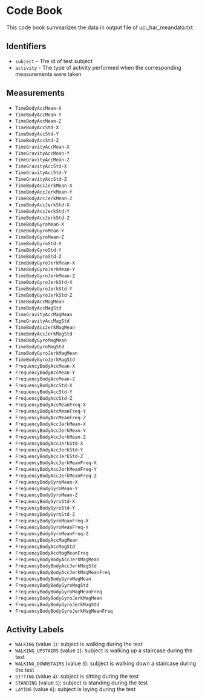 # Code Book

This code book summarizes the data in output file of uci_har_meandata.txt

## Identifiers

* `subject` - The id of test subject
* `activity` - The type of activity performed when the corresponding measurements were taken

## Measurements

* `TimeBodyAccMean-X`
* `TimeBodyAccMean-Y`
* `TimeBodyAccMean-Z`
* `TimeBodyAccStd-X`
* `TimeBodyAccStd-Y`
* `TimeBodyAccStd-Z`
* `TimeGravityAccMean-X`
* `TimeGravityAccMean-Y`
* `TimeGravityAccMean-Z`
* `TimeGravityAccStd-X`
* `TimeGravityAccStd-Y`
* `TimeGravityAccStd-Z`
* `TimeBodyAccJerkMean-X`
* `TimeBodyAccJerkMean-Y`
* `TimeBodyAccJerkMean-Z`
* `TimeBodyAccJerkStd-X`
* `TimeBodyAccJerkStd-Y`
* `TimeBodyAccJerkStd-Z`
* `TimeBodyGyroMean-X`
* `TimeBodyGyroMean-Y`
* `TimeBodyGyroMean-Z`
* `TimeBodyGyroStd-X`
* `TimeBodyGyroStd-Y`
* `TimeBodyGyroStd-Z`
* `TimeBodyGyroJerkMean-X`
* `TimeBodyGyroJerkMean-Y`
* `TimeBodyGyroJerkMean-Z`
* `TimeBodyGyroJerkStd-X`
* `TimeBodyGyroJerkStd-Y`
* `TimeBodyGyroJerkStd-Z`
* `TimeBodyAccMagMean`
* `TimeBodyAccMagStd`
* `TimeGravityAccMagMean`
* `TimeGravityAccMagStd`
* `TimeBodyAccJerkMagMean`
* `TimeBodyAccJerkMagStd`
* `TimeBodyGyroMagMean`
* `TimeBodyGyroMagStd`
* `TimeBodyGyroJerkMagMean`
* `TimeBodyGyroJerkMagStd`
* `FrequencyBodyAccMean-X`
* `FrequencyBodyAccMean-Y`
* `FrequencyBodyAccMean-Z`
* `FrequencyBodyAccStd-X`
* `FrequencyBodyAccStd-Y`
* `FrequencyBodyAccStd-Z`
* `FrequencyBodyAccMeanFreq-X`
* `FrequencyBodyAccMeanFreq-Y`
* `FrequencyBodyAccMeanFreq-Z`
* `FrequencyBodyAccJerkMean-X`
* `FrequencyBodyAccJerkMean-Y`
* `FrequencyBodyAccJerkMean-Z`
* `FrequencyBodyAccJerkStd-X`
* `FrequencyBodyAccJerkStd-Y`
* `FrequencyBodyAccJerkStd-Z`
* `FrequencyBodyAccJerkMeanFreq-X`
* `FrequencyBodyAccJerkMeanFreq-Y`
* `FrequencyBodyAccJerkMeanFreq-Z`
* `FrequencyBodyGyroMean-X`
* `FrequencyBodyGyroMean-Y`
* `FrequencyBodyGyroMean-Z`
* `FrequencyBodyGyroStd-X`
* `FrequencyBodyGyroStd-Y`
* `FrequencyBodyGyroStd-Z`
* `FrequencyBodyGyroMeanFreq-X`
* `FrequencyBodyGyroMeanFreq-Y`
* `FrequencyBodyGyroMeanFreq-Z`
* `FrequencyBodyAccMagMean`
* `FrequencyBodyAccMagStd`
* `FrequencyBodyAccMagMeanFreq`
* `FrequencyBodyBodyAccJerkMagMean`
* `FrequencyBodyBodyAccJerkMagStd`
* `FrequencyBodyBodyAccJerkMagMeanFreq`
* `FrequencyBodyBodyGyroMagMean`
* `FrequencyBodyBodyGyroMagStd`
* `FrequencyBodyBodyGyroMagMeanFreq`
* `FrequencyBodyBodyGyroJerkMagMean`
* `FrequencyBodyBodyGyroJerkMagStd`
* `FrequencyBodyBodyGyroJerkMagMeanFreq`

## Activity Labels

* `WALKING` (value `1`): subject is walking during the test
* `WALKING_UPSTAIRS` (value `2`): subject is walking up a staircase during the test
* `WALKING_DOWNSTAIRS` (value `3`): subject is walking down a staircase during the test
* `SITTING` (value `4`): subject is sitting during the test
* `STANDING` (value `5`): subject is standing during the test
* `LAYING` (value `6`): subject is laying during the test
